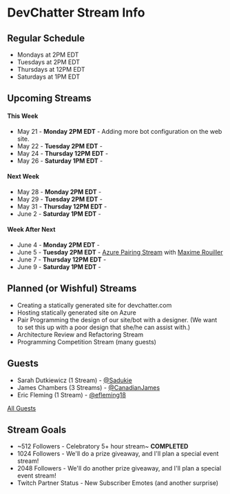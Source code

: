 # DevChatter Stream Info

## Regular Schedule

 - Mondays at 2PM EDT
 - Tuesdays at 2PM EDT
 - Thursdays at 12PM EDT
 - Saturdays at 1PM EDT
 

## Upcoming Streams
 
#### This Week

 - May 21 - **Monday 2PM EDT** - Adding more bot configuration on the web site.
 - May 22 - **Tuesday 2PM EDT** - 
 - May 24 - **Thursday 12PM EDT** - 
 - May 26 - **Saturday 1PM EDT** -  
 
#### Next Week

 - May 28 - **Monday 2PM EDT** - 
 - May 29 - **Tuesday 2PM EDT** - 
 - May 31 - **Thursday 12PM EDT** - 
 - June 2 - **Saturday 1PM EDT** -  

#### Week After Next

 - June 4 - **Monday 2PM EDT** - 
 - June 5 - **Tuesday 2PM EDT** - [Azure Pairing Stream](Streams/2018-06-05.md) with [Maxime Rouiller](https://twitter.com/MaximRouiller)
 - June 7 - **Thursday 12PM EDT** - 
 - June 9 - **Saturday 1PM EDT** - 
 
## Planned (or Wishful) Streams

 - Creating a statically generated site for devchatter.com
 - Hosting statically generated site on Azure
 - Pair Programming the design of our site/bot with a designer. (We want to set this up with a poor design that she/he can assist with.)
 - Architecture Review and Refactoring Stream
 - Programming Competition Stream (many guests)

## Guests

 - Sarah Dutkiewicz (1 Stream) - [@Sadukie](https://twitter.com/sadukie)
 - James Chambers (3 Streams) - [@CanadianJames](https://twitter.com/CanadianJames)
 - Eric Fleming (1 Stream) - [@efleming18](https://twitter.com/efleming18)
 
[All Guests](Guests.md)

## Stream Goals

 - ~512 Followers - Celebratory 5+ hour stream~ **COMPLETED**
 - 1024 Followers - We'll do a prize giveaway, and I'll plan a special event stream!
 - 2048 Followers - We'll do another prize giveaway, and I'll plan a special event stream!
 - Twitch Partner Status - New Subscriber Emotes (and another surprise)
